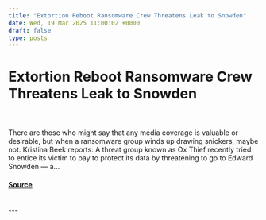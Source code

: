 ```yaml
---
title: "Extortion Reboot Ransomware Crew Threatens Leak to Snowden"
date: Wed, 19 Mar 2025 11:00:02 +0000
draft: false
type: posts
---
```

# Extortion Reboot Ransomware Crew Threatens Leak to Snowden

<br/>

<br/>
There are those who might say that any media coverage is valuable or desirable, but when a ransomware group winds up drawing snickers, maybe not. Kristina Beek reports: A threat group known as Ox Thief recently tried to entice its victim to pay to protect its data by threatening to go to Edward Snowden — a...

#### [Source](https://databreaches.net/2025/03/19/extortion-reboot-ransomware-crew-threatens-leak-to-snowden/)

<br/>
---
